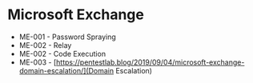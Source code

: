 # Microsoft Exchange 

* ME-001 - Password Spraying
* ME-002 - Relay
* ME-002 - Code Execution
* ME-003 - [https://pentestlab.blog/2019/09/04/microsoft-exchange-domain-escalation/](Domain Escalation)
